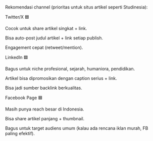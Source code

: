 Rekomendasi channel (prioritas untuk situs artikel seperti Studinesia):

Twitter/X 🟦

Cocok untuk share artikel singkat + link.

Bisa auto-post judul artikel + link setiap publish.

Engagement cepat (retweet/mention).

LinkedIn 🟦

Bagus untuk niche profesional, sejarah, humaniora, pendidikan.

Artikel bisa dipromosikan dengan caption serius + link.

Bisa jadi sumber backlink berkualitas.

Facebook Page 🟦

Masih punya reach besar di Indonesia.

Bisa share artikel panjang + thumbnail.

Bagus untuk target audiens umum (kalau ada rencana iklan murah, FB paling efektif).